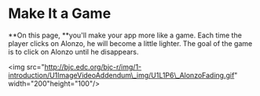 # Make It a Game

**On this page, **you'll make your app more like a game. Each time the player clicks on Alonzo, he will become a little lighter. The goal of the game is to click on Alonzo until he disappears.

&lt;img src="http://bjc.edc.org/bjc-r/img/1-introduction/U1ImageVideoAddendum\_img/U1L1P6\_AlonzoFading.gif" width="200"height="100"/&gt;



